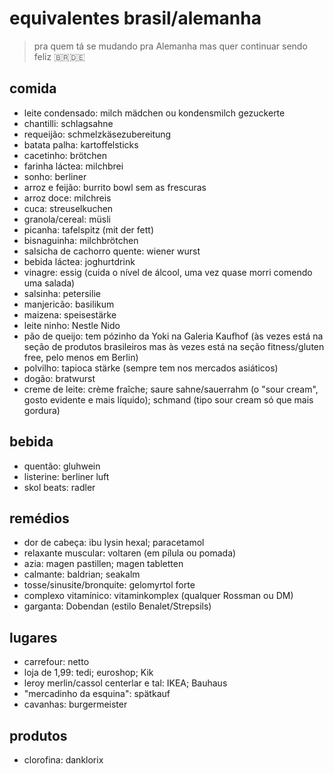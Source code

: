 # equivalentes brasil/alemanha
> pra quem tá se mudando pra Alemanha mas quer continuar sendo feliz 🇧🇷🇩🇪

## comida
* leite condensado: milch mädchen ou kondensmilch gezuckerte
* chantilli: schlagsahne
* requeijão: schmelzkäsezubereitung
* batata palha: kartoffelsticks
* cacetinho: brötchen
* farinha láctea: milchbrei
* sonho: berliner
* arroz e feijão: burrito bowl sem as frescuras
* arroz doce: milchreis
* cuca: streuselkuchen
* granola/cereal: müsli
* picanha: tafelspitz (mit der fett)
* bisnaguinha: milchbrötchen
* salsicha de cachorro quente: wiener wurst
* bebida láctea: joghurtdrink
* vinagre: essig (cuida o nível de álcool, uma vez quase morri comendo uma salada)
* salsinha: petersilie
* manjericão: basilikum
* maizena: speisestärke
* leite ninho: Nestle Nido
* pão de queijo: tem pózinho da Yoki na Galeria Kaufhof (às vezes está na seção de produtos brasileiros mas às vezes está na seção fitness/gluten free, pelo menos em Berlin)
* polvilho: tapioca stärke (sempre tem nos mercados asiáticos)
* dogão: bratwurst
* creme de leite: crème fraîche; saure sahne/sauerrahm (o "sour cream", gosto evidente e mais líquido); schmand (tipo sour cream só que mais gordura)

## bebida

* quentão: gluhwein
* listerine: berliner luft
* skol beats: radler

## remédios
* dor de cabeça: ibu lysin hexal; paracetamol
* relaxante muscular: voltaren (em pílula ou pomada)
* azia: magen pastillen; magen tabletten
* calmante: baldrian; seakalm
* tosse/sinusite/bronquite: gelomyrtol forte
* complexo vitamínico: vitaminkomplex (qualquer Rossman ou DM)
* garganta: Dobendan (estilo Benalet/Strepsils)

## lugares

* carrefour: netto
* loja de 1,99: tedi; euroshop; Kik
* leroy merlin/cassol centerlar e tal: IKEA; Bauhaus
* "mercadinho da esquina": spätkauf
* cavanhas: burgermeister

## produtos

* clorofina: danklorix

